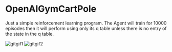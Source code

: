 # OpenAIGymCartPole
 
Just a simple reinforcement learning program.
The Agent will train for 10000 episodes then it will perform using only its q table unless there is no entry of the state in the q table.

![gitgif1](https://github.com/GoodPooch/OpenAIGymCartPole/assets/30606042/f75aedda-0891-46ce-9d0c-cd2788147e93)
![gitgif2](https://github.com/GoodPooch/OpenAIGymCartPole/assets/30606042/e4f78926-e2a8-436c-8ef6-36e81b24faa6)
